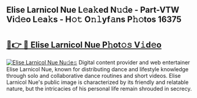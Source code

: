 ## Elise Larnicol Nue L𝚎a𝚔ed N𝚞𝚍e - Part-VTW Vi𝚍𝚎o L𝚎a𝚔s - H𝚘𝚝 O𝚗𝚕yf𝚊ns P𝚑𝚘tos 16375

# <h2><a href="http://kfey3c.oniu.top/?m=Elise+Larnicol+Nue">🔗👉 🔴 Elise Larnicol Nue P𝚑ot𝚘𝚜 V𝚒d𝚎o</a></h2>

[![Elise Larnicol Nue Nu𝚍e𝚜](https://i.imgur.com/0qMVB7G.gif)](http://kfey3c.oniu.top/?m=Elise+Larnicol+Nue)
Digital content provider and web entertainer Elise Larnicol Nue, known for distributing dance and lifestyle knowledge through solo and collaborative dance routines and short videos. Elise Larnicol Nue's public image is characterized by its friendly and relatable nature, but the intricacies of his personal life remain shrouded in secrecy.  

